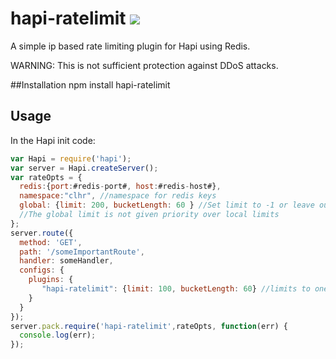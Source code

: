 # hapi-ratelimit [![](https://travis-ci.org/creativelive/hapi-ratelimit.png)](https://travis-ci.org/creativelive/hapi-ratelimit)

A simple ip based rate limiting plugin for Hapi using Redis.

WARNING: This is not sufficient protection against DDoS attacks.

##Installation
  npm install hapi-ratelimit

## Usage

In the Hapi init code:
```javascript
var Hapi = require('hapi');
var server = Hapi.createServer();
var rateOpts = {
  redis:{port:#redis-port#, host:#redis-host#},
  namespace:"clhr", //namespace for redis keys
  global: {limit: 200, bucketLength: 60 } //Set limit to -1 or leave out global to disable global limit
  //The global limit is not given priority over local limits
};
server.route({
  method: 'GET',
  path: '/someImportantRoute',
  handler: someHandler,
  configs: {
    plugins: {
       "hapi-ratelimit": {limit: 100, bucketLength: 60} //limits to one hundred hits per minute on a specific route
    }
  }
});
server.pack.require('hapi-ratelimit',rateOpts, function(err) {
  console.log(err);
});
```
